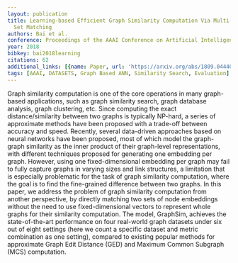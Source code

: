 ```yaml
---
layout: publication
title: Learning-based Efficient Graph Similarity Computation Via Multi-scale Convolutional
  Set Matching
authors: Bai et al.
conference: Proceedings of the AAAI Conference on Artificial Intelligence
year: 2018
bibkey: bai2018learning
citations: 62
additional_links: [{name: Paper, url: 'https://arxiv.org/abs/1809.04440'}]
tags: [AAAI, DATASETS, Graph Based ANN, Similarity Search, Evaluation]
---
```

Graph similarity computation is one of the core operations in many
graph-based applications, such as graph similarity search, graph database
analysis, graph clustering, etc. Since computing the exact distance/similarity
between two graphs is typically NP-hard, a series of approximate methods have
been proposed with a trade-off between accuracy and speed. Recently, several
data-driven approaches based on neural networks have been proposed, most of
which model the graph-graph similarity as the inner product of their
graph-level representations, with different techniques proposed for generating
one embedding per graph. However, using one fixed-dimensional embedding per
graph may fail to fully capture graphs in varying sizes and link structures, a
limitation that is especially problematic for the task of graph similarity
computation, where the goal is to find the fine-grained difference between two
graphs. In this paper, we address the problem of graph similarity computation
from another perspective, by directly matching two sets of node embeddings
without the need to use fixed-dimensional vectors to represent whole graphs for
their similarity computation. The model, GraphSim, achieves the
state-of-the-art performance on four real-world graph datasets under six out of
eight settings (here we count a specific dataset and metric combination as one
setting), compared to existing popular methods for approximate Graph Edit
Distance (GED) and Maximum Common Subgraph (MCS) computation.